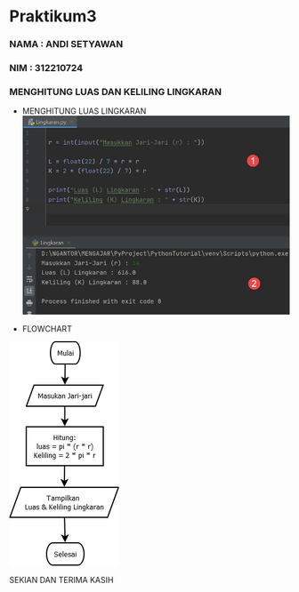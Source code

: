 # Praktikum3
### NAMA    : ANDI SETYAWAN
### NIM : 312210724

### MENGHITUNG LUAS DAN KELILING LINGKARAN

- MENGHITUNG LUAS LINGKARAN
![img 1](screenshot/1.jpg)


- FLOWCHART

![img 2][def]


SEKIAN DAN TERIMA KASIH



[def]: screenshot/2.PNG